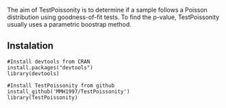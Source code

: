 The aim of TestPoissonity is to determine if a sample follows a Poisson distribution using goodness-of-fit tests.
To find the p-value, TestPoissonity usually uses a parametric boostrap method. 
 


## Instalation

```{r }
#Install devtools from CRAN
install.packages("devtools")
library(devtools)

#Install TestPoissonity from github
install_github('MMH1997/TestPoissonity')
library(TestPoissonity)

```

